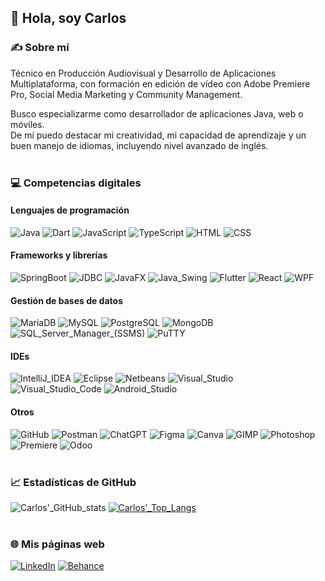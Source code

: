 ## 👋 Hola, soy Carlos

### ✍ Sobre mí
Técnico en Producción Audiovisual y Desarrollo de Aplicaciones Multiplataforma, con formación en edición de vídeo con Adobe Premiere Pro, Social Media Marketing y Community Management.

Busco especializarme como desarrollador de aplicaciones Java, web o móviles.<br/>
De mí puedo destacar mi creatividad, mi capacidad de aprendizaje y un buen manejo de idiomas, incluyendo nivel avanzado de inglés.
<br/><br/>
### 💻 Competencias digitales
#### Lenguajes de programación
![Java](https://img.shields.io/badge/Java-ED8B00?style=for-the-badge&logo=openjdk&logoColor=white)
![Dart](https://img.shields.io/badge/Dart-0175C2?style=for-the-badge&logo=dart&logoColor=white)
![JavaScript](https://img.shields.io/badge/JavaScript-323330?style=for-the-badge&logo=javascript&logoColor=F7DF1E)
![TypeScript](https://img.shields.io/badge/TypeScript-007acc?style=for-the-badge&logo=typescript&logoColor=white)
![HTML](https://img.shields.io/badge/HTML-E34C26?style=for-the-badge&logo=html5&logoColor=white)
![CSS](https://img.shields.io/badge/CSS-264de4?style=for-the-badge&logo=css3&logoColor=white)
#### Frameworks y librerías
![SpringBoot](https://img.shields.io/badge/Spring_Boot-6DB33F?style=for-the-badge&logo=spring-boot&logoColor=white)
![JDBC](https://img.shields.io/badge/JDBC-ED8B00?style=for-the-badge&logo=openjdk&logoColor=white)
![JavaFX](https://img.shields.io/badge/JavaFX-ED8B00?style=for-the-badge&logo=openjdk&logoColor=white)
![Java_Swing](https://img.shields.io/badge/Java_Swing-ED8B00?style=for-the-badge&logo=openjdk&logoColor=white)
![Flutter](https://img.shields.io/badge/Flutter-01a4f0?style=for-the-badge&logo=flutter&logoColor=white)
![React](https://img.shields.io/badge/React-61dbfb?style=for-the-badge&logo=react&logoColor=black)
![WPF](https://img.shields.io/badge/WPF-512BD4?style=for-the-badge&logo=dotnet&logoColor=white)
#### Gestión de bases de datos
![MariaDB](https://img.shields.io/badge/MariaDB-003545?style=for-the-badge&logo=mariadb&logoColor=white)
![MySQL](https://img.shields.io/badge/MySQL-005C84?style=for-the-badge&logo=mysql&logoColor=white)
![PostgreSQL](https://img.shields.io/badge/PostgreSQL-316192?style=for-the-badge&logo=postgresql&logoColor=white)
![MongoDB](https://img.shields.io/badge/MongoDB-4EA94B?style=for-the-badge&logo=mongodb&logoColor=white)
![SQL_Server_Manager_(SSMS)](https://img.shields.io/badge/SQL_Server_Manager_(SSMS)-FCD535?style=for-the-badge&logo=microsoft-sql-server&logoColor=white)
![PuTTY](https://img.shields.io/badge/PuTTY-005C84?style=for-the-badge)
#### IDEs
![IntelliJ_IDEA](https://img.shields.io/badge/IntelliJ_IDEA-000000.svg?style=for-the-badge&logo=intellij-idea&logoColor=white)
![Eclipse](https://img.shields.io/badge/Eclipse-2C2255?style=for-the-badge&logo=eclipse&logoColor=white)
![Netbeans](https://img.shields.io/badge/apache%20netbeans-1B6AC6?style=for-the-badge&logo=apache%20netbeans%20IDE&logoColor=white)
![Visual_Studio](https://img.shields.io/badge/Visual_Studio-5C2D91?style=for-the-badge&logo=visual%20studio&logoColor=white)
![Visual_Studio_Code](https://img.shields.io/badge/VSCode-0078D4?style=for-the-badge&logo=visual%20studio%20code&logoColor=white)
![Android_Studio](https://img.shields.io/badge/Android_Studio-53961c?style=for-the-badge&logo=android&logoColor=white)
#### Otros
![GitHub](https://img.shields.io/badge/GitHub-2d2d2d?style=for-the-badge&logo=github&logoColor=white)
![Postman](https://img.shields.io/badge/Postman-FF6C37?style=for-the-badge&logo=Postman&logoColor=white)
![ChatGPT](https://img.shields.io/badge/ChatGPT-74aa9c?style=for-the-badge&logo=openai&logoColor=white)
![Figma](https://img.shields.io/badge/Figma-F24E1E?style=for-the-badge&logo=figma&logoColor=white)
![Canva](https://img.shields.io/badge/Canva-0175C2.svg?&style=for-the-badge&logo=Canva&logoColor=white)
![GIMP](https://img.shields.io/badge/gimp-5C5543?style=for-the-badge&logo=gimp&logoColor=white)
![Photoshop](https://img.shields.io/badge/Photoshop-0175C2?style=for-the-badge&logo=adobephotoshop&logoColor=white)
![Premiere](https://img.shields.io/badge/Premiere_Pro-aa44d7?style=for-the-badge&logo=adobepremierepro&logoColor=white)
![Odoo](https://img.shields.io/badge/Odoo-5a0e79?style=for-the-badge&logo=odoo&logoColor=white)
<br/><br/>
### 📈 Estadísticas de GitHub
![Carlos'_GitHub_stats](https://github-readme-stats.vercel.app/api?username=carlosiglram&show_icons=true&theme=default)
[![Carlos'_Top_Langs](https://github-readme-stats.vercel.app/api/top-langs/?username=carlosiglram&show_icons=true&theme=default)](https://github.com/anuraghazra/github-readme-stats)
<br/><br/>
### 🌐 Mis páginas web
[![LinkedIn](https://img.shields.io/badge/LinkedIn-0072b1?style=for-the-badge&logo=linkedin&logoColor=white)](https://www.linkedin.com/in/carlosiglram/)
[![Behance](https://img.shields.io/badge/Behance-0054F7?style=for-the-badge&logo=behance&logoColor=white)](https://www.behance.net/carlosiglesias9)


 













